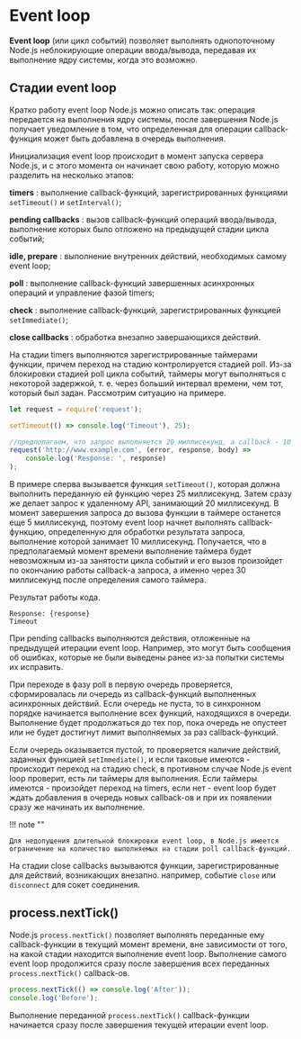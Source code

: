 # Event loop

**Event loop** (или цикл событий) позволяет выполнять однопоточному Node.js неблокирующие операции ввода/вывода, передавая их выполнение ядру системы, когда это возможно.

## Стадии event loop

Кратко работу event loop Node.js можно описать так: операция передается на выполнения ядру системы, после завершения Node.js получает уведомление в том, что определенная для операции callback-функция может быть добавлена в очередь выполнения.

Инициализация event loop происходит в момент запуска сервера Node.js, и с этого момента он начинает свою работу, которую можно разделить на несколько этапов:

**timers** : выполнение callback-функций, зарегистрированных функциями `setTimeout()` и `setInterval()`;

**pending callbacks** : вызов callback-функций операций ввода/вывода, выполнение которых было отложено на предыдущей стадии цикла событий;

**idle, prepare** : выполнение внутренних действий, необходимых самому event loop;

**poll** : выполнение callback-функций завершенных асинхронных операций и управление фазой timers;

**check** : выполнение callback-функций, зарегистрированных функцией `setImmediate()`;

**close callbacks** : обработка внезапно завершающихся действий.

На стадии timers выполняются зарегистрированные таймерами функции, причем переход на стадию контролируется стадией poll. Из-за блокировки стадией poll цикла событий, таймеры могут выполняться с некоторой задержкой, т. е. через больший интервал времени, чем тот, который был задан. Рассмотрим ситуацию на примере.

```js
let request = require('request');

setTimeout(() => console.log('Timeout'), 25);

//предполагаем, что запрос выполняется 20 миллисекунд, а callback - 10 миллисекунд
request('http://www.example.com', (error, response, body) =>
    console.log('Response: ', response)
);
```

В примере сперва вызывается функция `setTimeout()`, которая должна выполнить переданную ей функцию через 25 миллисекунд. Затем сразу же делает запрос к удаленному API, занимающий 20 миллисекунд. В момент завершения запроса до вызова функции в таймере останется еще 5 миллисекунд, поэтому event loop начнет выполнять callback-функцию, определенную для обработки результата запроса, выполнение которой занимает 10 миллисекунд. Получается, что в предполагаемый момент времени выполнение таймера будет невозможным из-за занятости цикла событий и его вызов произойдет по окончанию работы callback-а запроса, а именно через 30 миллисекунд после определения самого таймера.

Результат работы кода.

```
Response: {response}
Timeout
```

При pending callbacks выполняются действия, отложенные на предыдущей итерации event loop. Например, это могут быть сообщения об ошибках, которые не были выведены ранее из-за попытки системы их исправить.

При переходе в фазу poll в первую очередь проверяется, сформировалась ли очередь из callback-функций выполненных асинхронных действий. Если очередь не пуста, то в синхронном порядке начинается выполнение всех функций, находящихся в очереди. Выполнение будет продолжаться до тех пор, пока очередь не опустеет или не будет достигнут лимит выполняемых за раз callback-функций.

Если очередь оказывается пустой, то проверяется наличие действий, заданных функцией `setImmediate()`, и если таковые имеются - происходит переход на стадию check, в противном случае Node.js event loop проверит, есть ли таймеры для выполнения. Если таймеры имеются - произойдет переход на timers, если нет - event loop будет ждать добавления в очередь новых callback-ов и при их появлении сразу же начинать их выполнение.

!!! note ""

    Для недопущения длительной блокировки event loop, в Node.js имеется ограничение на количество выполняемых на стадии poll callback-функций.

На стадии close callbacks вызываются функции, зарегистрированные для действий, возникающих внезапно. например, событие `close` или `disconnect` для сокет соединения.

## process.nextTick()

Node.js `process.nextTick()` позволяет выполнять переданные ему callback-функции в текущий момент времени, вне зависимости от того, на какой стадии находится выполнение event loop. Выполнение самого event loop продолжится сразу после завершения всех переданных `process.nextTick()` callback-ов.

```js
process.nextTick(() => console.log('After'));
console.log('Before');
```

Выполнение переданной `process.nextTick()` callback-функции начинается сразу после завершения текущей итерации event loop.
